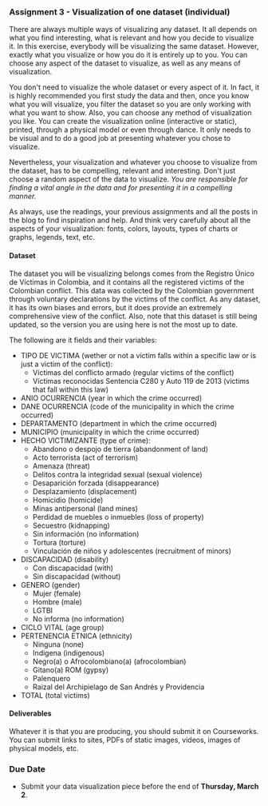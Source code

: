 ### Assignment 3 - Visualization of one dataset (individual)
There are always multiple ways of visualizing any dataset. It all depends on what you find interesting, what is relevant and how you decide to visualize it. In this exercise, everybody will be visualizing the same dataset. However, exactly what you visualize or how you do it is entirely up to you. You can choose any aspect of the dataset to visualize, as well as any means of visualization.

You don't need to visualize the whole dataset or every aspect of it. In fact, it is highly recommended you first study the data and then, once you know what you will visualize, you filter the dataset so you are only working with what you want to show. Also, you can choose any method of visualization you like. You can create the visualization online (interactive or static), printed, through a physical model or even through dance. It only needs to be visual and to do a good job at presenting whatever you chose to visualize.

Nevertheless, your visualization and whatever you choose to visualize from the dataset, has to be compelling, relevant and interesting. Don't just choose a random aspect of the data to visualize. *You are responsible for finding a vital angle in the data and for presenting it in a compelling manner.*

As always, use the readings, your previous assignments and all the posts in the blog to find inspiration and help. And think very carefully about all the aspects of your visualization: fonts, colors, layouts, types of charts or graphs, legends, text, etc.

#### Dataset
The dataset you will be visualizing belongs comes from the Registro Único de Víctimas in Colombia, and it contains all the registered victims of the Colombian conflict. This data was collected by the Colombian government through voluntary declarations by the victims of the conflict. As any dataset, it has its own biases and errors, but it does provide an extremely comprehensive view of the conflict. Also, note that this dataset is still being updated, so the version you are using here is not the most up to date.

The following are it fields and their variables:
* TIPO DE VICTIMA (wether or not a victim falls within a specific law or is just a victim of the conflict):
  * Víctimas del conflicto armado (regular victims of the conflict)
  * Víctimas reconocidas Sentencia C280 y Auto 119 de 2013 (victims that fall within this law)
* ANIO OCURRENCIA (year in which the crime occurred)
* DANE OCURRENCIA (code of the municipality in which the crime occurred)
* DEPARTAMENTO (department in which the crime occurred)
* MUNICIPIO (municipality in which the crime occurred)
* HECHO VICTIMIZANTE (type of crime):
  * Abandono o despojo de tierra (abandonment of land)
  * Acto terrorista (act of terrorism)
  * Amenaza (threat)
  * Delitos contra la integridad sexual (sexual violence)
  * Desaparición forzada (disappearance)
  * Desplazamiento (displacement)
  * Homicidio (homicide)
  * Minas antipersonal (land mines)
  * Perdidad de muebles o inmuebles (loss of property)
  * Secuestro (kidnapping)
  * Sin información (no information)
  * Tortura (torture)
  * Vinculación de niños y adolescentes (recruitment of minors)
* DISCAPACIDAD (disability)
  * Con discapacidad (with)
  * Sin discapacidad (without)
* GENERO (gender)
  * Mujer (female)
  * Hombre (male)
  * LGTBI
  * No informa (no information)
* CICLO VITAL (age group)
* PERTENENCIA ETNICA (ethnicity)
  * Ninguna (none)
  * Indigena (indigenous)
  * Negro(a) o Afrocolombiano(a) (afrocolombian)
  * Gitano(a) ROM (gypsy)
  * Palenquero
  * Raizal del Archipielago de San Andrés y Providencia
* TOTAL (total victims)

#### Deliverables
Whatever it is that you are producing, you should submit it on Courseworks. You can submit links to sites, PDFs of static images, videos, images of physical models, etc.

### Due Date
* Submit your data visualization piece before the end of **Thursday, March 2**.
